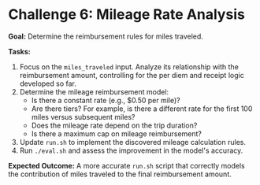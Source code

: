 # Challenge 6: Mileage Rate Analysis

**Goal:** Determine the reimbursement rules for miles traveled.

**Tasks:**
1.  Focus on the `miles_traveled` input. Analyze its relationship with the reimbursement amount, controlling for the per diem and receipt logic developed so far.
2.  Determine the mileage reimbursement model:
    *   Is there a constant rate (e.g., $0.50 per mile)?
    *   Are there tiers? For example, is there a different rate for the first 100 miles versus subsequent miles?
    *   Does the mileage rate depend on the trip duration?
    *   Is there a maximum cap on mileage reimbursement?
3.  Update `run.sh` to implement the discovered mileage calculation rules.
4.  Run `./eval.sh` and assess the improvement in the model's accuracy.

**Expected Outcome:** A more accurate `run.sh` script that correctly models the contribution of miles traveled to the final reimbursement amount. 